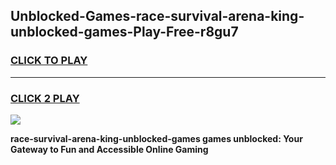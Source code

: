 
## Unblocked-Games-race-survival-arena-king-unblocked-games-Play-Free-r8gu7
<h3>
<a href="https://premium76.site?title=race-survival-arena-king-unblocked-games&ref=10A">CLICK TO PLAY</a></h3>
<hr>

<h3>
<a href="https://premium76.site?title=race-survival-arena-king-unblocked-games&ref=10A">CLICK 2 PLAY</a>
  
</h3>

<a href="https://premium76.site?title=race-survival-arena-king-unblocked-games&ref=10A"><img src="https://clearcache.store/games.png"></a>


**race-survival-arena-king-unblocked-games games unblocked: Your Gateway to Fun and Accessible Online Gaming**
